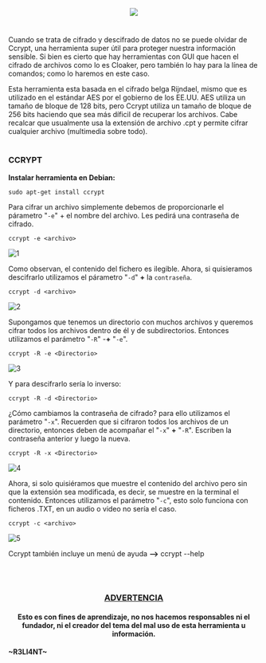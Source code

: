 <p align="center">
  <a href="https://github.com/DenverCoder1/readme-typing-svg"><img src="https://readme-typing-svg.herokuapp.com?color=13F700FF&width=350&lines=Cifrar+archivos+con+CCRYPT"></a>
</p>

<h1 align="center"></h1>

Cuando se trata de cifrado y descifrado de datos no se puede olvidar de Ccrypt, una herramienta super útil para proteger nuestra información sensible. Si bien es cierto que hay herramientas con GUI que hacen el cifrado de archivos como lo es Cloaker, pero también lo hay para la línea de comandos; como lo haremos en este caso.

Esta herramienta esta basada en el cifrado belga Rijndael, mismo que es utilizado en el estándar AES por el gobierno de los EE.UU. AES utiliza un tamaño de bloque de 128 bits, pero Ccrypt utiliza un tamaño de bloque de 256 bits haciendo que sea más díficil de recuperar los archivos. Cabe recalcar que usualmente usa la extensión de archivo .cpt y permite cifrar cualquier archivo (multimedia sobre todo).

<h1 align="center"></h1>

### CCRYPT

**Instalar herramienta en Debian:**
```
sudo apt-get install ccrypt
```

Para cifrar un archivo simplemente debemos de proporcionarle el párametro "`-e`" + el nombre del archivo. Les pedirá una contraseña de cifrado.
```
ccrypt -e <archivo>
```
![1](https://user-images.githubusercontent.com/75953873/179381300-04537638-5bd2-4f7f-a04d-14d342778214.png)

Como observan, el contenido del fichero es ilegible. Ahora, si quisieramos descifrarlo utilizamos el párametro "`-d`" **+** la `contraseña`.
```
ccrypt -d <archivo>
```
![2](https://user-images.githubusercontent.com/75953873/179381328-f1ad68ed-5ccc-4c73-b615-7169de6c4d44.png)

Supongamos que tenemos un directorio con muchos archivos y queremos cifrar todos los archivos dentro de él y de subdirectorios. Entonces utilizamos el parámetro "`-R`" -**+** "`-e`".
```
ccrypt -R -e <Directorio>
```
![3](https://user-images.githubusercontent.com/75953873/179381353-72c34cea-e0e1-48d0-978a-cc9ad963282c.png)

Y para descifrarlo sería lo inverso:
```
ccrypt -R -d <Directorio>
```

¿Cómo cambiamos la contraseña de cifrado? para ello utilizamos el parámetro "`-x`". Recuerden que si cifraron todos los archivos de un directorio, entonces deben de acompañar el "`-x`" **+** "`-R`". Escriben la contraseña anterior y luego la nueva.
```
ccrypt -R -x <Directorio>
```
![4](https://user-images.githubusercontent.com/75953873/179381394-86096ec9-ad9a-4fc9-b6bc-f144dd2c16b5.png)

Ahora, si solo quisiéramos que muestre el contenido del archivo pero sin que la extensión sea modificada, es decir, se muestre en la terminal el contenido. Entonces utilizamos el parámetro "`-c`", esto solo funciona con ficheros .TXT, en un audio o video no sería el caso.
```
ccrypt -c <archivo>
```
![5](https://user-images.githubusercontent.com/75953873/179381414-186f8f29-4144-4d4e-96b5-5dfee6b1c8f4.png)

Ccrypt también incluye un menú de ayuda **-->** ccrypt --help

</br>

<h1 align="center"></h1>

<h3 align="center"><ins>ADVERTENCIA<ins></h3>

<h4 align="center">Esto es con fines de aprendizaje, no nos hacemos responsables ni el fundador, ni el creador del tema del mal uso de esta herramienta u información.</h4>



#### ~R3LI4NT~
